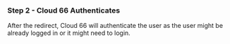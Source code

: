 


### Step 2 - Cloud 66 Authenticates

After the redirect, Cloud 66 will authenticate the user as the user might be already logged in or it might need to login. 

